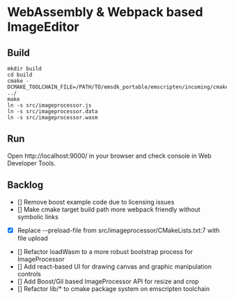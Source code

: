 # WebAssembly & Webpack based ImageEditor

## Build
```
mkdir build
cd build
cmake -DCMAKE_TOOLCHAIN_FILE=/PATH/TO/emsdk_portable/emscripten/incoming/cmake/Modules/Platform/Emscripten.cmake ../
make
ln -s src/imageprocessor.js
ln -s src/imageprocessor.data
ln -s src/imageprocessor.wasm
```

## Run
Open http://localhost:9000/ in your browser and check console in Web Developer Tools.

## Backlog
- [] Remove boost example code due to licensing issues
- [] Make cmake target build path more webpack friendly without symbolic links
- [x] Replace --preload-file from src/imageprocessor/CMakeLists.txt:7 with file upload
- [] Refactor loadWasm to a more robust bootstrap process for ImageProcessor
- [] Add react-based UI for drawing canvas and graphic manipulation controls
- [] Add Boost/Gil based ImageProcessor API for resize and crop
- [] Refactor lib/* to cmake package system on emscripten toolchain
